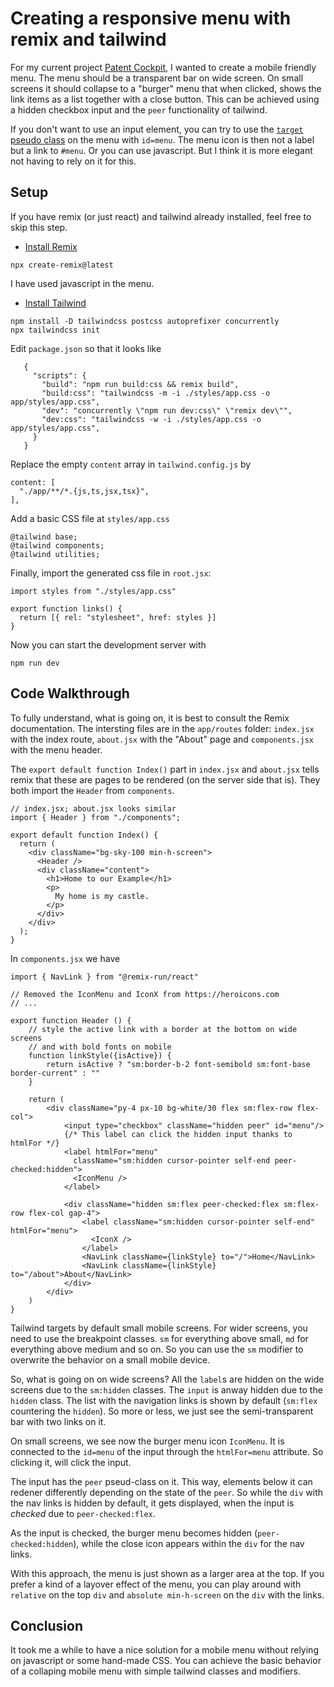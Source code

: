 # Creating a responsive menu with remix and tailwind

For my current project [Patent Cockpit](https://patent-cockpit.com), I wanted
to create a mobile friendly menu. The menu should be a transparent bar on
wide screen. On small screens it should collapse to a "burger" menu that 
when clicked, shows the link items as a list together with a close button.
This can be achieved using a hidden checkbox input and the `peer` functionality
of tailwind. 

If you don't want to use an input element, you can try to use 
the [`target` pseudo class](https://tailwindcss.com/docs/hover-focus-and-other-states#target)
on the menu with `id=menu`. 
The menu icon is then not a label but a link to `#menu`.
Or you can use javascript. 
But I think it is more elegant not having to rely on it for this.

## Setup

If you have remix (or just react) and tailwind already installed, feel free to
skip this step.

* [Install Remix](https://remix.run/docs/en/v1)
```
npx create-remix@latest
```
I have used javascript in the menu.

* [Install Tailwind](https://tailwindcss.com/docs/guides/remix)
```
npm install -D tailwindcss postcss autoprefixer concurrently
npx tailwindcss init
```

Edit `package.json` so that it looks like
```
   {
     "scripts": {
       "build": "npm run build:css && remix build",
       "build:css": "tailwindcss -m -i ./styles/app.css -o app/styles/app.css",
       "dev": "concurrently \"npm run dev:css\" \"remix dev\"",
       "dev:css": "tailwindcss -w -i ./styles/app.css -o app/styles/app.css",
     }
   }
```

Replace the empty `content` array in `tailwind.config.js` by
```
content: [
  "./app/**/*.{js,ts,jsx,tsx}",
],
```

Add a basic CSS file at `styles/app.css`
```
@tailwind base;
@tailwind components;
@tailwind utilities;
```

Finally, import the generated css file in `root.jsx`:
```
import styles from "./styles/app.css"

export function links() {
  return [{ rel: "stylesheet", href: styles }]
}
```

Now you can start the development server with
```
npm run dev
```

## Code Walkthrough

To fully understand, what is going on, 
it is best to consult the Remix documentation.
The intersting files are in the `app/routes` folder: `index.jsx` with the index 
route, `about.jsx` with the "About" page and `components.jsx` with the menu header.

The `export default function Index()` part in `index.jsx` and `about.jsx` tells
remix that these are pages to be rendered (on the server side that is).
They both import the `Header` from `components`.

```
// index.jsx; about.jsx looks similar
import { Header } from "./components";

export default function Index() {
  return (
    <div className="bg-sky-100 min-h-screen">
      <Header />
      <div className="content">
        <h1>Home to our Example</h1>
        <p>
          My home is my castle.
        </p>
      </div>
    </div>
  );
}
```

In `components.jsx` we have 
```
import { NavLink } from "@remix-run/react"

// Removed the IconMenu and IconX from https://heroicons.com
// ...

export function Header () {
    // style the active link with a border at the bottom on wide screens 
    // and with bold fonts on mobile
    function linkStyle({isActive}) {
        return isActive ? "sm:border-b-2 font-semibold sm:font-base border-current" : ""
    }

    return (
        <div className="py-4 px-10 bg-white/30 flex sm:flex-row flex-col">
            <input type="checkbox" className="hidden peer" id="menu"/>
            {/* This label can click the hidden input thanks to htmlFor */}
            <label htmlFor="menu"
              className="sm:hidden cursor-pointer self-end peer-checked:hidden">
              <IconMenu />
            </label>

            <div className="hidden sm:flex peer-checked:flex sm:flex-row flex-col gap-4">
                <label className="sm:hidden cursor-pointer self-end" htmlFor="menu">
                  <IconX />
                </label>
                <NavLink className={linkStyle} to="/">Home</NavLink>
                <NavLink className={linkStyle} to="/about">About</NavLink>
            </div>
        </div>
    )
}
```

Tailwind targets by default small mobile screens.
For wider screens, you need to use the breakpoint classes.
`sm` for everything above small, `md` for everything above medium and so on.
So you can use the `sm` modifier to overwrite the behavior on a small mobile device.

So, what is going on on wide screens?
All the `label`s are hidden on the wide screens due to the `sm:hidden` classes.
The `input` is anway hidden due to the `hidden` class.
The list with the navigation links is shown by default 
(`sm:flex` countering the `hidden`).
So more or less, we just see the semi-transparent bar with two links on it.

On small screens, we see now the burger menu icon `IconMenu`. 
It is connected to the `id=menu` of the input through the `htmlFor=menu` attribute.
So clicking it, will click the input.

The input has the `peer` pseud-class on it. 
This way, elements below it can redener differently depending on the state of the `peer`.
So while the `div` with the nav links is hidden by default,
it gets displayed, when the input is *checked* due to `peer-checked:flex`.

As the input is checked, the burger menu becomes hidden (`peer-checked:hidden`),
while the close icon appears within the `div` for the nav links.

With this approach, the menu is just shown as a larger area at the top.
If you prefer a kind of a layover effect of the menu, you can play around with
`relative` on the top `div` and `absolute min-h-screen` on the `div` with the links.


## Conclusion

It took me a while to have a nice solution for a mobile menu without relying
on javascript or some hand-made CSS.
You can achieve the basic behavior of a collaping mobile menu
with simple tailwind classes and modifiers.
